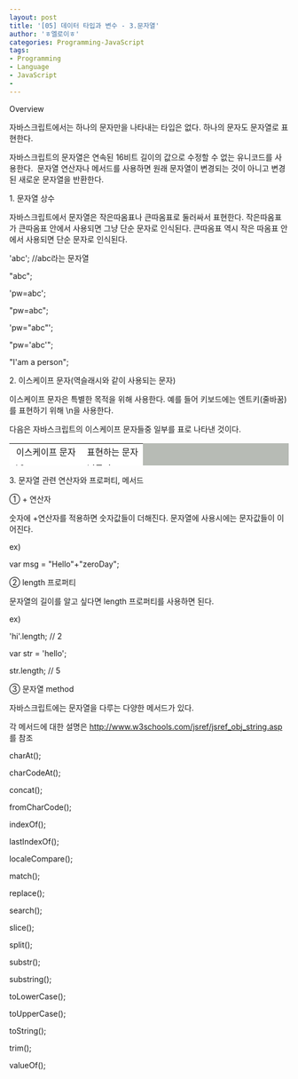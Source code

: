 ```yaml
---
layout: post
title: '[05] 데이터 타입과 변수 - 3.문자열'
author: 'ㅎ엘로이ㅎ'
categories: Programming-JavaScript
tags:
- Programming
- Language
- JavaScript
-
---
```



<script> location.href='https://cafe.naver.com/develoid/701822' ; </script>

<p>Overview</p>
<p>자바스크립트에서는 하나의 문자만을 나타내는 타입은 없다. 하나의 문자도 문자열로 표현한다.</p>
<p>자바스크립트의 문자열은 연속된 16비트 길이의 값으로 수정할 수 없는 유니코드를 사용한다. &nbsp;문자열 연산자나 메서드를 사용하면 원래 문자열이 변경되는 것이 아니고 변경된 새로운 문자열을 반환한다.</p>
<p>1. 문자열 상수</p>
<p>자바스크립트에서 문자열은 작은따옴표나 큰따옴표로 둘러싸서 표현한다. 작은따옴표가 큰따옴표 안에서 사용되면 그냥 단순 문자로 인식된다. 큰따옴표 역시 작은 따옴표 안에서 사용되면 단순 문자로 인식된다.</p>
<p>'abc'; //abc라는 문자열</p>
<p>"abc";</p>
<p>'pw=abc';</p>
<p>"pw=abc";</p>
<p>'pw="abc"';</p>
<p>"pw='abc'";</p>
<p>"I'am a person";</p>
<p>2. 이스케이프 문자(역슬래시와 같이 사용되는 문자)</p>
<p>이스케이프 문자은 특별한 목적을 위해 사용한다. 예를 들어 키보드에는 엔트키(줄바꿈)를 표현하기 위해 \n을 사용한다.</p>
<p>다음은 자바스크립트의 이스케이프 문자들중 일부를 표로 나타낸 것이다.</p>
<p><table  height="40" bgcolor="#b7bbb5"   ><tbody><tr bgcolor="#ffffff"><td  >&nbsp;이스케이프 문자</td><td  >&nbsp;표현하는 문자</td></tr><tr bgcolor="#ffffff"><td >&nbsp;\0</td><td >&nbsp;널문자</td></tr><tr bgcolor="#ffffff"><td >&nbsp;\ b</td><td >&nbsp;역스페이스</td></tr><tr bgcolor="#ffffff"><td >&nbsp;\t</td><td >&nbsp;수평탭</td></tr><tr bgcolor="#ffffff"><td >&nbsp;\n</td><td >&nbsp;줄바꿈</td></tr><tr bgcolor="#ffffff"><td >&nbsp;\"</td><td >&nbsp;큰따옴표</td></tr><tr bgcolor="#ffffff"><td >&nbsp;\'</td><td >&nbsp;작은따옴표</td></tr><tr bgcolor="#ffffff"><td >&nbsp;\\</td><td >&nbsp;역슬래시</td></tr><tr bgcolor="#ffffff"><td >&nbsp;\x</td><td >&nbsp;16진수</td></tr><tr bgcolor="#ffffff"><td >&nbsp;\u</td><td >&nbsp;유니코드문자</td></tr></tbody></table></p>
<p>3. 문자열 관련 연산자와 프로퍼티, 메서드</p>
<p>① + 연산자</p>
<p>숫자에 +연산자를 적용하면 숫자값들이 더해진다. 문자열에 사용시에는 문자값들이 이어진다.</p>
<p>ex)</p>
<p>var msg = "Hello"+"zeroDay";</p>
<p>② length 프로퍼티</p>
<p>문자열의 길이를 알고 싶다면 length 프로퍼티를 사용하면 된다.</p>
<p>ex)</p>
<p>'hi'.length; // 2</p>
<p>var str = 'hello';</p>
<p>str.length; // 5</p>
<p>③ 문자열 method</p>
<p>자바스크립트에는 문자열을 다루는 다양한 메서드가 있다.</p>
<p>각 메서드에 대한 설명은&nbsp;<a href="http://www.w3schools.com/jsref/jsref_obj_string.asp">http://www.w3schools.com/jsref/jsref_obj_string.asp</a>를 참조&nbsp;</p>
<p>charAt();</p>
<p>charCodeAt();&nbsp;</p>
<p>concat();</p>
<p>fromCharCode();</p>
<p>indexOf();</p>
<p>lastIndexOf();</p>
<p>localeCompare();</p>
<p>match();</p>
<p>replace();</p>
<p>search();</p>
<p>slice();</p>
<p>split();</p>
<p>substr();</p>
<p>substring();</p>
<p>toLowerCase();</p>
<p>toUpperCase();</p>
<p>toString();</p>
<p>trim();</p>
<p>valueOf();</p>

